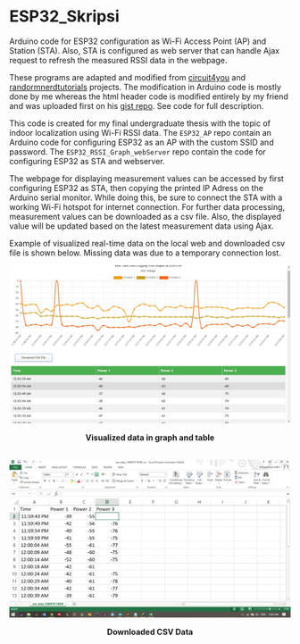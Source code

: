 # ESP32_Skripsi
Arduino code for ESP32 configuration as Wi-Fi Access Point (AP) and Station (STA). Also, STA is configured as web server that can handle Ajax request to refresh the measured RSSI data in the webpage. 

These programs are adapted and modified from [circuit4you](https://circuits4you.com/) and [randormnerdtutorials](https://randomnerdtutorials.com/esp32-access-point-ap-web-server/) projects. The modification in Arduino code is mostly done by me whereas the html header code is modified entirely by my friend and was uploaded first on his [gist repo](https://gist.github.com/mwafa/c3a70e72e3064bcd1f3a6744e1128229#file-realtime-grafik-ajax-polling-html). See code for full description. 

This code is created for my final undergraduate thesis with the topic of indoor localization using Wi-Fi RSSI data. The `ESP32_AP` repo contain an Arduino code for configuring ESP32 as an AP with the custom SSID and password. The `ESP32_RSSI_Graph_webServer` repo contain the code for configuring ESP32 as STA and webserver. 

The webpage for displaying measurement values can be accessed by first configuring ESP32 as STA, then copying the printed IP Adress on the Arduino serial monitor. While doing this, be sure to connect the STA with a working Wi-Fi hotspot for internet connection. For further data processing, measurement values can be downloaded as a csv file. Also, the displayed value will be updated based on the latest measurement data using Ajax.

Example of visualized real-time data on the local web and downloaded csv file is shown below. Missing data was due to a temporary connection lost. 

![alt Visualized data](https://github.com/effendev/ESP32_Skripsi/blob/master/data1.jpeg "Visualized data in graph and table")
<p align="center">
	<b>Visualized data in graph and table</b><br>
	<br>
</p>

![alt CSV data](https://github.com/effendev/ESP32_Skripsi/blob/master/data2.jpeg "Downloaded CSV data")

<p align="center">
	<b>Downloaded CSV Data</b><br>
</p>

